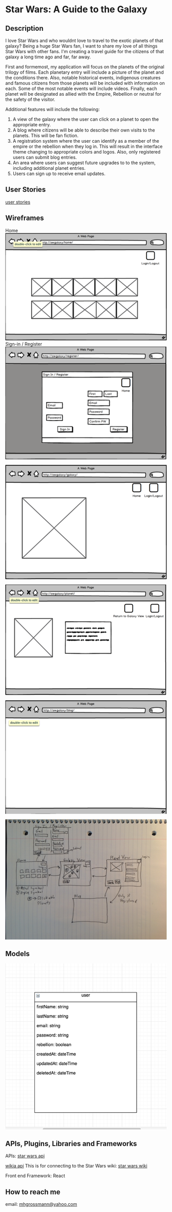 
# Star Wars: A Guide to the Galaxy


## Description
I love Star Wars and who wouldnt love to travel to the exotic planets of that galaxy?  Being a huge Star Wars fan, I want to share my love of all things Star Wars with other fans.  I'm creating a travel guide for the citizens of that galaxy a long time ago and far, far away.    

First and formemost, my application will focus on the planets of the original trilogy of films.  Each planetary entry will include a picture of the planet and the conditions there.   Also, notable historical events, indigenous creatures and famous citizens from those planets will be included with information on each.  Some of the most notable events will include videos.   Finally, each planet will be designated as allied with the Empire, Rebellion or neutral for the safety of the visitor.        

Additional features will include the following:

1.  A view of the galaxy where the user can click on a planet to open the appropriate entry.
2.  A blog where citizens will be able to describe their own visits to the planets.  This will be fan fiction.
3.  A registration system where the user can identify as a member of the empire or the rebellion when they log in.  This will result in the interface theme changing to appropriate colors and logos.  Also, only registered users can submit blog entries.   
4.  An area where users can suggest future upgrades to to the system, including additional planet entries.  
5.  Users can sign up to receive email updates. 

## User Stories
[user stories](https://trello.com/b/YzkaM1vF/star-wars-a-guide-to-the-galaxy)

## Wireframes
Home
![home](./wireframes/home.png)
Sign-in / Register
![sign in/register](./wireframes/sign_in_register.png)

![galaxy view](./wireframes/galaxy_view.png)

![planet view](./wireframes/planet_view.png)

![blog](./wireframes/blog.png)

![application flow](./application_flow.png)

## Models
![user model](./user_model.png) 

## APIs, Plugins, Libraries and Frameworks  
APIs:
[star wars api](http://swapi.co)

[wikia api](http://api.wikia.com/wiki/Wikia_API_Wiki) 
This is for connecting to the Star Wars wiki: 
[star wars wiki](http://starwars.wikia.com/wiki/Main_Page)

Front end Framework:
React  



## How to reach me
email: mhgrossmann@yahoo.com






